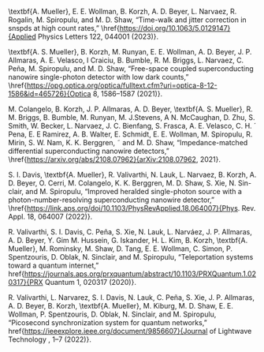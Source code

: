 
\textbf{A. Mueller}, E. E. Wollman, B. Korzh, A. D. Beyer, L. Narvaez, R. Rogalin, M. Spiropulu, and M. D. Shaw, “Time-walk and jitter correction in snspds at high count rates,” \href{https://doi.org/10.1063/5.0129147}{Applied Physics Letters 122, 044001 (2023)}.

\textbf{A. S. Mueller}, B. Korzh, M. Runyan, E. E. Wollman, A. D. Beyer, J. P. Allmaras, A. E. Velasco, I Craiciu, B. Bumble, R. M. Briggs, L. Narvaez, C. Peña, M. Spiropulu, and M. D. Shaw, “Free-space coupled superconducting nanowire single-photon detector with low dark counts,” \href{https://opg.optica.org/optica/fulltext.cfm?uri=optica-8-12-1586&id=465726}{Optica 8, 1586–1587 (2021)}.

M. Colangelo, B. Korzh, J. P. Allmaras, A. D. Beyer, \textbf{A. S. Mueller}, R. M. Briggs, B. Bumble, M. Runyan, M. J.Stevens, A N. McCaughan, D. Zhu, S. Smith, W. Becker, L. Narvaez, J. C. Bienfang, S. Frasca, A. E. Velasco, C. H. ´ Pena, E. E Ramirez, A. B. Walter, E. Schmidt, E. E. Wollman, M. Spiropulu, R. Mirin, S. W. Nam, K. K. Berggren, ˜ and M. D. Shaw, “Impedance-matched differential superconducting nanowire detectors,” \href{https://arxiv.org/abs/2108.07962}{arXiv:2108.07962, 2021}.

S. I. Davis, \textbf{A. Mueller}, R. Valivarthi, N. Lauk, L. Narvaez, B. Korzh, A. D. Beyer, O. Cerri, M. Colangelo, K. K. Berggren, M. D. Shaw, S. Xie, N. Sin- clair, and M. Spiropulu, “Improved heralded single-photon source with a photon-number-resolving superconducting nanowire detector,” \href{https://link.aps.org/doi/10.1103/PhysRevApplied.18.064007}{Phys. Rev. Appl. 18, 064007 (2022)}.

R. Valivarthi, S. I. Davis, C. Peña, S. Xie, N. Lauk, L. Narváez, J. P. Allmaras, A. D. Beyer, Y. Gim M. Hussein, G. Iskander, H. L. Kim, B. Korzh, \textbf{A. Mueller}, M. Rominsky, M. Shaw, D. Tang, E. E. Wollman, C. Simon, P. Spentzouris, D. Oblak, N. Sinclair, and M. Spiropulu, “Teleportation systems toward a quantum internet,” href{https://journals.aps.org/prxquantum/abstract/10.1103/PRXQuantum.1.020317}{PRX Quantum 1, 020317 (2020)}.

R. Valivarthi, L. Narvarez, S. I. Davis, N. Lauk, C. Peña, S. Xie, J. P. Allmaras, A. D. Beyer, B. Korzh, \textbf{A. Mueller}, M. Kiburg, M. D. Shaw, E. E. Wollman, P. Spentzouris, D. Oblak, N. Sinclair, and M. Spiropulu, “Picosecond synchronization system for quantum networks,” href{https://ieeexplore.ieee.org/document/9856607}{Journal of Lightwave Technology , 1–7 (2022)}.



